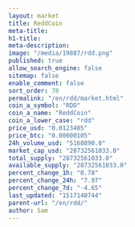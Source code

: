```yaml
---
layout: market
title: ReddCoin
meta-title: 
h1-title: 
meta-description: 
image: "/media/19887/rdd.png"
published: true
allow_search_engine: false
sitemap: false
enable_comment: false
sort_order: 78
permalink: "/en/rdd/market.html"
coin_a_symbol: "RDD"
coin_a_name: "ReddCoin"
coin_a_lower_case: "rdd"
price_usd: "0.0123405"
price_btc: "0.00000105"
24h_volume_usd: "5168890.0"
market_cap_usd: "28732561033.0"
total_supply: "28732561033.0"
available_supply: "28732561033.0"
percent_change_1h: "0.78"
percent_change_24h: "7.97"
percent_change_7d: "-4.65"
last_updated: "1517140744"
parent-url: "/en/rdd/"
author: Sam
---
```


